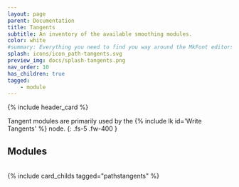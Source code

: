 ```yaml
---
layout: page
parent: Documentation
title: Tangents
subtitle: An inventory of the available smoothing modules.
color: white
#summary: Everything you need to find you way around the MkFont editors.
splash: icons/icon_path-tangents.svg
preview_img: docs/splash-tangents.png
nav_order: 10
has_children: true
tagged: 
    - module
---
```


{% include header_card %}

Tangent modules are primarily used by the {% include lk id='Write Tangents' %} node.
{: .fs-5 .fw-400 }

## Modules
<br>
{% include card_childs tagged="pathstangents" %}